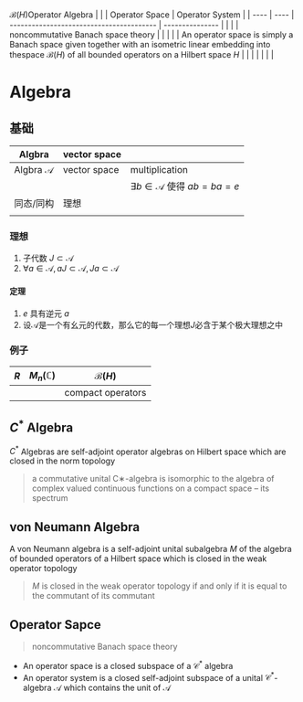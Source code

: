 $\mathcal{B}(H)$Operator Algebra
|      |      | Operator Space                           | Operator System |
| ---- | ---- | ---------------------------------------- | --------------- |
|      |      | noncommutative Banach space theory       |                 |
|      |      | An operator space is simply a Banach space given together with an isometric linear embedding into thespace $\mathcal{B}(H)$ of all bounded operators on a Hilbert space $H$ |                 |
|      |      |                                          |                 |

# Algebra

## 基础

| Algbra               | vector space |                                          |
| -------------------- | ------------ | ---------------------------------------- |
| Algbra $\mathcal{A}$ | vector space | multiplication                           |
|                      |              | $\exists b\in\mathcal{A}$ 使得 $ab = ba = e$ |
| 同态/同构                | 理想           |                                          |
|                      |              |                                          |

### 理想

1. 子代数 $J\subset\mathcal{A}​$
2. $\forall a\in\mathcal{A}, aJ\subset\mathcal{A}, Ja\subset\mathcal{A}$

#### 定理

1. $e$ 具有逆元 $a$
2. 设$\mathcal{A}$是一个有幺元的代数，那么它的每一个理想$J$必含于某个极大理想之中

### 例子

| $R$  | $M_{n}(\mathbb{C})$ | $\mathcal{B}(H)$  |
| ---- | ------------------- | ----------------- |
|      |                     | compact operators |



## $C^{*}$ Algebra

$C^{*}$ Algebras are self-adjoint operator algebras on Hilbert space which are closed in the norm topology 

> a commutative unital C∗-algebra is isomorphic to the algebra of complex valued continuous functions on a compact space – its spectrum 


## von Neumann Algebra

A von Neumann algebra is a self-adjoint unital subalgebra $M$ of the algebra of bounded operators of a Hilbert space which is closed in the weak operator topology 

> $M$ is closed in the weak operator topology if and only if it is equal to the commutant of its commutant 

## Operator Sapce
> noncommutative Banach space theory

+ An operator space is a closed subspace of a $\mathcal{C}^{*}$ algebra 
+ An operator system is a closed self-adjoint subspace of a unital $\mathcal{C}^{*}$-algebra $\mathcal{A}$ which contains the unit of $\mathcal{A}$ 

